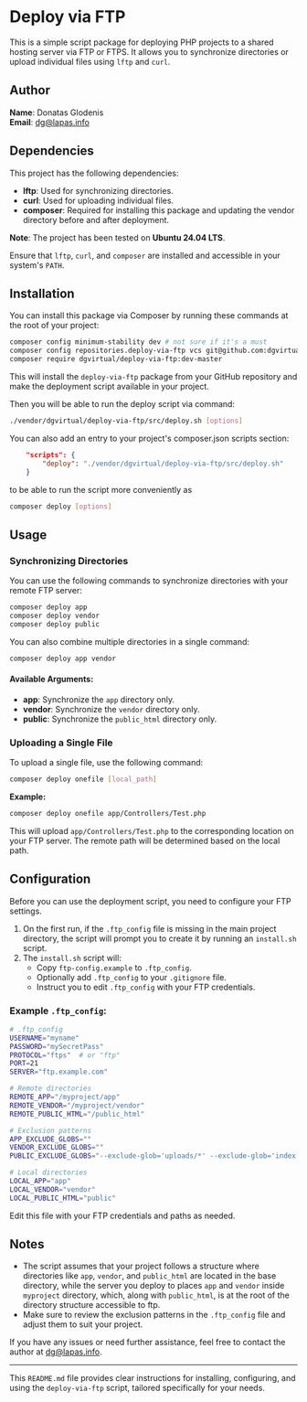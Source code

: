 # Deploy via FTP

This is a simple script package for deploying PHP projects to a shared hosting server via 
FTP or FTPS. It allows you to synchronize directories or upload individual files using `lftp` and `curl`.

## Author

**Name**: Donatas Glodenis  
**Email**: [dg@lapas.info](mailto:dg@lapas.info)

## Dependencies

This project has the following dependencies:

- **lftp**: Used for synchronizing directories.
- **curl**: Used for uploading individual files.
- **composer**: Required for installing this package and updating the vendor directory before and after
deployment.

**Note**: The project has been tested on **Ubuntu 24.04 LTS**.

Ensure that `lftp`, `curl`, and `composer` are installed and accessible in your system's `PATH`.

## Installation

You can install this package via Composer by running these commands at the root of your project:

```bash
composer config minimum-stability dev # not sure if it's a must
composer config repositories.deploy-via-ftp vcs git@github.com:dgvirtual/deploy-via-ftp.git
composer require dgvirtual/deploy-via-ftp:dev-master
```

This will install the `deploy-via-ftp` package from your GitHub repository and make the 
deployment script available in your project.

Then you will be able to run the deploy script via command:

```bash
./vendor/dgvirtual/deploy-via-ftp/src/deploy.sh [options]
```

You can also add an entry to your project's composer.json scripts section:

```json
    "scripts": {
        "deploy": "./vendor/dgvirtual/deploy-via-ftp/src/deploy.sh"
    }
```

to be able to run the script more conveniently as

```bash
composer deploy [options]
```


## Usage

### Synchronizing Directories

You can use the following commands to synchronize directories with your remote FTP server:

```bash
composer deploy app
composer deploy vendor
composer deploy public
```

You can also combine multiple directories in a single command:

```bash
composer deploy app vendor
```

#### Available Arguments:

- **app**: Synchronize the `app` directory only.
- **vendor**: Synchronize the `vendor` directory only.
- **public**: Synchronize the `public_html` directory only.

### Uploading a Single File

To upload a single file, use the following command:

```bash
composer deploy onefile [local_path]
```

**Example:**

```bash
composer deploy onefile app/Controllers/Test.php
```

This will upload `app/Controllers/Test.php` to the corresponding location on your FTP server.
The remote path will be determined based on the local path.

## Configuration

Before you can use the deployment script, you need to configure your FTP settings.

1. On the first run, if the `.ftp_config` file is missing in the main project directory, the script will prompt you to create it by running an `install.sh` script.
2. The `install.sh` script will:
   - Copy `ftp-config.example` to `.ftp_config`.
   - Optionally add `.ftp_config` to your `.gitignore` file.
   - Instruct you to edit `.ftp_config` with your FTP credentials.

### Example `.ftp_config`:

```bash
# .ftp_config
USERNAME="myname"
PASSWORD="mySecretPass"
PROTOCOL="ftps"  # or "ftp"
PORT=21
SERVER="ftp.example.com"

# Remote directories
REMOTE_APP="/myproject/app"
REMOTE_VENDOR="/myproject/vendor"
REMOTE_PUBLIC_HTML="/public_html"

# Exclusion patterns
APP_EXCLUDE_GLOBS=""
VENDOR_EXCLUDE_GLOBS=""
PUBLIC_EXCLUDE_GLOBS="--exclude-glob='uploads/*' --exclude-glob='index.php'"

# Local directories
LOCAL_APP="app"
LOCAL_VENDOR="vendor"
LOCAL_PUBLIC_HTML="public"
```

Edit this file with your FTP credentials and paths as needed.

## Notes

- The script assumes that your project follows a structure where directories like `app`, `vendor`, and `public_html` are located in the base directory, while the server you deploy to places `app` and `vendor` inside `myproject` directory, which, along with `public_html`, is at the root of the directory structure accessible to ftp.
- Make sure to review the exclusion patterns in the `.ftp_config` file and adjust them to suit your project.

If you have any issues or need further assistance, feel free to contact the author at [dg@lapas.info](mailto:dg@lapas.info).

---

This `README.md` file provides clear instructions for installing, configuring, and using the `deploy-via-ftp` script, tailored specifically for your needs.